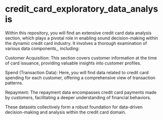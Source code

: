 # credit_card_exploratory_data_analysis
Within this repository, you will find an extensive credit card data analysis section, which plays a pivotal role in enabling sound decision-making within the dynamic credit card industry. It involves a thorough examination of various data components,, including:

Customer Acquisition: This section covers customer information at the time of card issuance, providing valuable insights into customer profiles.

Spend (Transaction Data): Here, you will find data related to credit card spending for each customer, offering a comprehensive view of transaction patterns.

Repayment: The repayment data encompasses credit card payments made by customers, facilitating a deeper understanding of financial behaviors.

These datasets collectively form a robust foundation for data-driven decision-making and analysis within the credit card domain.
